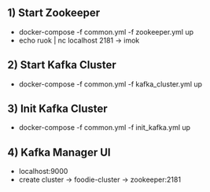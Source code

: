 ## 1) Start Zookeeper
- docker-compose -f common.yml -f zookeeper.yml up
- echo ruok | nc localhost 2181 -> imok

## 2) Start Kafka Cluster
- docker-compose -f common.yml -f kafka_cluster.yml up

## 3) Init Kafka Cluster
- docker-compose -f common.yml -f init_kafka.yml up

## 4) Kafka Manager UI
- localhost:9000
- create cluster -> foodie-cluster -> zookeeper:2181